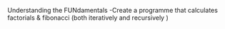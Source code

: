 Understanding the FUNdamentals
-Create a programme that calculates factorials & fibonacci (both iteratively and recursively )
